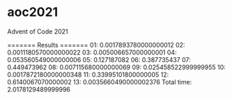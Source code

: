 # aoc2021
Advent of Code 2021

======= Results =======
01: 0.0017893780000000012
02: 0.0011180570000000022
03: 0.005006657000000001
04: 0.053560549000000006
05: 0.127187082
06: 0.387735437
07: 0.449473962
08: 0.007115680000000069
09: 0.025458522999999955
10: 0.0017872180000000348
11: 0.33995101800000005
12: 0.6140067070000002
13: 0.0035660490000002376
Total time:  2.0178129489999996
